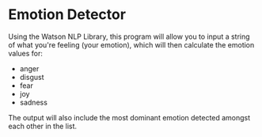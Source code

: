 # Emotion Detector

Using the Watson NLP Library, this program will allow you to input a string of what you're feeling (your emotion), 
which will then calculate the emotion values for:
- anger
- disgust
- fear
- joy
- sadness

The output will also include the most dominant emotion detected amongst each other in the list.